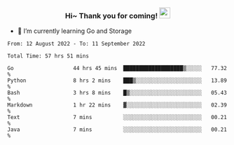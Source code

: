 <h3 align="center">
    Hi~ Thank you for coming!
    <img src="https://media.giphy.com/media/hvRJCLFzcasrR4ia7z/giphy.gif" width="25px">
</h3>

<!--
**pineapple-man/pineapple-man** is a ✨ _special_ ✨ repository because its `README.md` (this file) appears on your GitHub profile.

Here are some ideas to get you started:
- 🔭 I’m currently working on ...
- 🤔 I’m looking for help with ...
- 💬 Ask me about ...
- 📫 How to reach me: ...
- 😄 Pronouns: ...
- ⚡ Fun fact: 
- 👯 I’m looking to collaborate on kubernetes
-->
- 🌱 I’m currently learning Go and Storage

<!--START_SECTION:waka-->

```text
From: 12 August 2022 - To: 11 September 2022

Total Time: 57 hrs 51 mins

Go                   44 hrs 45 mins  ███████████████████▒░░░░░   77.32 %
Python               8 hrs 2 mins    ███▒░░░░░░░░░░░░░░░░░░░░░   13.89 %
Bash                 3 hrs 8 mins    █▒░░░░░░░░░░░░░░░░░░░░░░░   05.43 %
Markdown             1 hr 22 mins    ▓░░░░░░░░░░░░░░░░░░░░░░░░   02.39 %
Text                 7 mins          ░░░░░░░░░░░░░░░░░░░░░░░░░   00.21 %
Java                 7 mins          ░░░░░░░░░░░░░░░░░░░░░░░░░   00.21 %
```

<!--END_SECTION:waka-->

